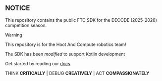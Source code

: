 ## NOTICE

This repository contains the public FTC SDK for the DECODE (2025-2026) competition season.

>[!Warning]
>This repository is for the Hoot And Compute robotics team!

The SDK has been *modified* to support Kotlin development

Get started by reading our [docs](https://kingssack.github.io/HootAndCompute/).

THINK **CRITICALLY** | DEBUG **CREATIVELY** | ACT **COMPASSIONATELY**
